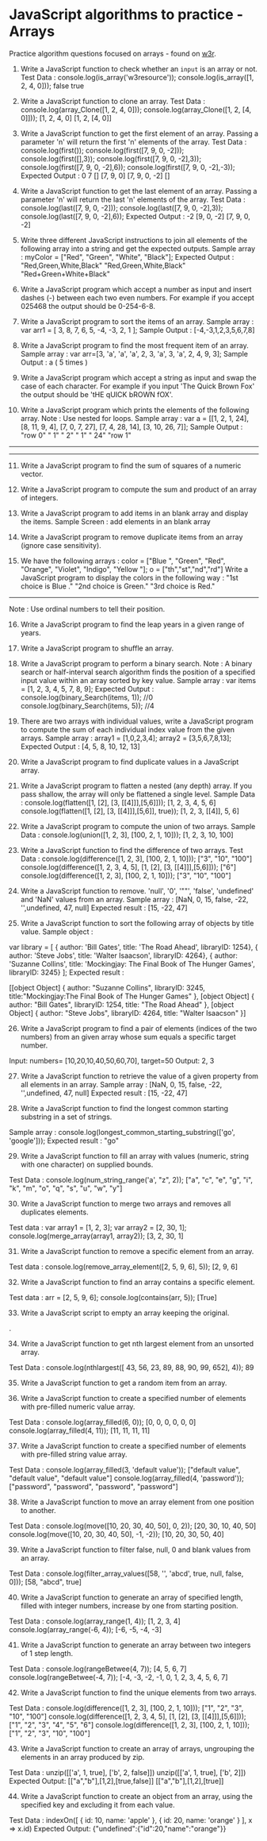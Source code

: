 # JavaScript algorithms to practice - Arrays

Practice algorithm questions focused on arrays - found on [w3r](https://www.w3resource.com/javascript-exercises/javascript-array-exercises.php).

1. Write a JavaScript function to check whether an `input` is an array or not.
   Test Data :
   console.log(is_array('w3resource'));
   console.log(is_array([1, 2, 4, 0]));
   false
   true

2. Write a JavaScript function to clone an array.
   Test Data :
   console.log(array_Clone([1, 2, 4, 0]));
   console.log(array_Clone([1, 2, [4, 0]]));
   [1, 2, 4, 0]
   [1, 2, [4, 0]]

3. Write a JavaScript function to get the first element of an array. Passing a parameter 'n' will return the first 'n' elements of the array.
   Test Data :
   console.log(first());
   console.log(first([7, 9, 0, -2]));
   console.log(first([],3));
   console.log(first([7, 9, 0, -2],3));
   console.log(first([7, 9, 0, -2],6));
   console.log(first([7, 9, 0, -2],-3));
   Expected Output :
   0
   7
   []
   [7, 9, 0]
   [7, 9, 0, -2]
   []

4. Write a JavaScript function to get the last element of an array. Passing a parameter 'n' will return the last 'n' elements of the array.
   Test Data :
   console.log(last([7, 9, 0, -2]));
   console.log(last([7, 9, 0, -2],3));
   console.log(last([7, 9, 0, -2],6));
   Expected Output :
   -2
   [9, 0, -2]
   [7, 9, 0, -2]

5. Write three different JavaScript instructions to join all elements of the following array into a string and get the expected outputs.
   Sample array : myColor = ["Red", "Green", "White", "Black"];
   Expected Output :
   "Red,Green,White,Black"
   "Red,Green,White,Black"
   "Red+Green+White+Black"

6. Write a JavaScript program which accept a number as input and insert dashes (-) between each two even numbers. For example if you accept 025468 the output should be 0-254-6-8.

7. Write a JavaScript program to sort the items of an array.
   Sample array : var arr1 = [ 3, 8, 7, 6, 5, -4, -3, 2, 1 ];
   Sample Output : [-4,-3,1,2,3,5,6,7,8]

8. Write a JavaScript program to find the most frequent item of an array.
   Sample array : var arr=[3, 'a', 'a', 'a', 2, 3, 'a', 3, 'a', 2, 4, 9, 3];
   Sample Output : a ( 5 times )

9. Write a JavaScript program which accept a string as input and swap the case of each character. For example if you input 'The Quick Brown Fox' the output should be 'tHE qUICK bROWN fOX'.

10. Write a JavaScript program which prints the elements of the following array.
    Note : Use nested for loops.
    Sample array : var a = [[1, 2, 1, 24], [8, 11, 9, 4], [7, 0, 7, 27], [7, 4, 28, 14], [3, 10, 26, 7]];
    Sample Output :
    "row 0"
    " 1"
    " 2"
    " 1"
    " 24"
    "row 1"

---

---

11. Write a JavaScript program to find the sum of squares of a numeric vector.

12. Write a JavaScript program to compute the sum and product of an array of integers.

13. Write a JavaScript program to add items in an blank array and display the items.
    Sample Screen :
    add elements in an blank array

14. Write a JavaScript program to remove duplicate items from an array (ignore case sensitivity).

15. We have the following arrays :
    color = ["Blue ", "Green", "Red", "Orange", "Violet", "Indigo", "Yellow "];
    o = ["th","st","nd","rd"]
    Write a JavaScript program to display the colors in the following way :
    "1st choice is Blue ."
    "2nd choice is Green."
    "3rd choice is Red."

---

Note : Use ordinal numbers to tell their position.

16. Write a JavaScript program to find the leap years in a given range of years.

17. Write a JavaScript program to shuffle an array.

18. Write a JavaScript program to perform a binary search.
    Note : A binary search or half-interval search algorithm finds the position of a specified input value within an array sorted by key value.
    Sample array :
    var items = [1, 2, 3, 4, 5, 7, 8, 9];
    Expected Output :
    console.log(binary_Search(items, 1)); //0
    console.log(binary_Search(items, 5)); //4

19. There are two arrays with individual values, write a JavaScript program to compute the sum of each individual index value from the given arrays.
    Sample array :
    array1 = [1,0,2,3,4];
    array2 = [3,5,6,7,8,13];
    Expected Output :
    [4, 5, 8, 10, 12, 13]

20. Write a JavaScript program to find duplicate values in a JavaScript array.

21. Write a JavaScript program to flatten a nested (any depth) array. If you pass shallow, the array will only be flattened a single level.
    Sample Data :
    console.log(flatten([1, [2], [3, [[4]]],[5,6]]));
    [1, 2, 3, 4, 5, 6]
    console.log(flatten([1, [2], [3, [[4]]],[5,6]], true));
    [1, 2, 3, [[4]], 5, 6]

22. Write a JavaScript program to compute the union of two arrays.
    Sample Data :
    console.log(union([1, 2, 3], [100, 2, 1, 10]));
    [1, 2, 3, 10, 100]

23. Write a JavaScript function to find the difference of two arrays.
    Test Data :
    console.log(difference([1, 2, 3], [100, 2, 1, 10]));
    ["3", "10", "100"]
    console.log(difference([1, 2, 3, 4, 5], [1, [2], [3, [[4]]],[5,6]]));
    ["6"]
    console.log(difference([1, 2, 3], [100, 2, 1, 10]));
    ["3", "10", "100"]

24. Write a JavaScript function to remove. 'null', '0', '""', 'false', 'undefined' and 'NaN' values from an array.
    Sample array : [NaN, 0, 15, false, -22, '',undefined, 47, null]
    Expected result : [15, -22, 47]

25. Write a JavaScript function to sort the following array of objects by title value.
    Sample object :

var library = [
{ author: 'Bill Gates', title: 'The Road Ahead', libraryID: 1254},
{ author: 'Steve Jobs', title: 'Walter Isaacson', libraryID: 4264},
{ author: 'Suzanne Collins', title: 'Mockingjay: The Final Book of The Hunger Games', libraryID: 3245}
];
Expected result :

[[object Object] {
author: "Suzanne Collins",
libraryID: 3245,
title:"Mockingjay:The Final Book of The Hunger Games"
}, [object Object] {
author: "Bill Gates",
libraryID: 1254,
title: "The Road Ahead"
}, [object Object] {
author: "Steve Jobs",
libraryID: 4264,
title: "Walter Isaacson"
}]

26. Write a JavaScript program to find a pair of elements (indices of the two numbers) from an given array whose sum equals a specific target number.

Input: numbers= [10,20,10,40,50,60,70], target=50
Output: 2, 3

27. Write a JavaScript function to retrieve the value of a given property from all elements in an array.
    Sample array : [NaN, 0, 15, false, -22, '',undefined, 47, null]
    Expected result : [15, -22, 47]

28. Write a JavaScript function to find the longest common starting substring in a set of strings.

Sample array : console.log(longest_common_starting_substring(['go', 'google']));
Expected result : "go"

29. Write a JavaScript function to fill an array with values (numeric, string with one character) on supplied bounds.

Test Data :
console.log(num_string_range('a', "z", 2));
["a", "c", "e", "g", "i", "k", "m", "o", "q", "s", "u", "w", "y"]

30. Write a JavaScript function to merge two arrays and removes all duplicates elements.

Test data :
var array1 = [1, 2, 3];
var array2 = [2, 30, 1];
console.log(merge_array(array1, array2));
[3, 2, 30, 1]

31. Write a JavaScript function to remove a specific element from an array.

Test data :
console.log(remove_array_element([2, 5, 9, 6], 5));
[2, 9, 6]

32. Write a JavaScript function to find an array contains a specific element.

Test data :
arr = [2, 5, 9, 6];
console.log(contains(arr, 5));
[True]

33. Write a JavaScript script to empty an array keeping the original.

.

34. Write a JavaScript function to get nth largest element from an unsorted array.

Test Data :
console.log(nthlargest([ 43, 56, 23, 89, 88, 90, 99, 652], 4));
89

35. Write a JavaScript function to get a random item from an array.

36. Write a JavaScript function to create a specified number of elements with pre-filled numeric value array.

Test Data :
console.log(array_filled(6, 0));
[0, 0, 0, 0, 0, 0]
console.log(array_filled(4, 11));
[11, 11, 11, 11]

37. Write a JavaScript function to create a specified number of elements with pre-filled string value array.

Test Data :
console.log(array_filled(3, 'default value'));
["default value", "default value", "default value"]
console.log(array_filled(4, 'password'));
["password", "password", "password", "password"]

38. Write a JavaScript function to move an array element from one position to another.

Test Data :
console.log(move([10, 20, 30, 40, 50], 0, 2));
[20, 30, 10, 40, 50]
console.log(move([10, 20, 30, 40, 50], -1, -2));
[10, 20, 30, 50, 40]

39. Write a JavaScript function to filter false, null, 0 and blank values from an array.

Test Data :
console.log(filter_array_values([58, '', 'abcd', true, null, false, 0]));
[58, "abcd", true]

40. Write a JavaScript function to generate an array of specified length, filled with integer numbers, increase by one from starting position.

Test Data :
console.log(array_range(1, 4));
[1, 2, 3, 4]
console.log(array_range(-6, 4));
[-6, -5, -4, -3]

41. Write a JavaScript function to generate an array between two integers of 1 step length.

Test Data :
console.log(rangeBetwee(4, 7));
[4, 5, 6, 7]
console.log(rangeBetwee(-4, 7));
[-4, -3, -2, -1, 0, 1, 2, 3, 4, 5, 6, 7]

42. Write a JavaScript function to find the unique elements from two arrays.

Test Data :
console.log(difference([1, 2, 3], [100, 2, 1, 10]));
["1", "2", "3", "10", "100"]
console.log(difference([1, 2, 3, 4, 5], [1, [2], [3, [[4]]],[5,6]]));
["1", "2", "3", "4", "5", "6"]
console.log(difference([1, 2, 3], [100, 2, 1, 10]));
["1", "2", "3", "10", "100"]

43. Write a JavaScript function to create an array of arrays, ungrouping the elements in an array produced by zip.

Test Data :
unzip([['a', 1, true], ['b', 2, false]])
unzip([['a', 1, true], ['b', 2]])
Expected Output:
[["a","b"],[1,2],[true,false]]
[["a","b"],[1,2],[true]]

44. Write a JavaScript function to create an object from an array, using the specified key and excluding it from each value.

Test Data :
indexOn([ { id: 10, name: 'apple' }, { id: 20, name: 'orange' } ], x => x.id)
Expected Output:
{"undefined":{"id":20,"name":"orange"}}
